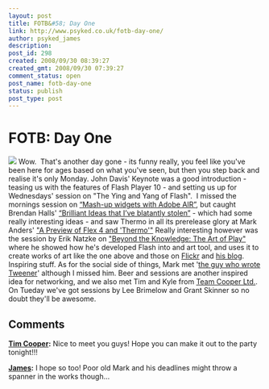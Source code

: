 ```yaml
---
layout: post
title: FOTB&#58; Day One
link: http://www.psyked.co.uk/fotb-day-one/
author: psyked_james
description: 
post_id: 298
created: 2008/09/30 08:39:27
created_gmt: 2008/09/30 07:39:27
comment_status: open
post_name: fotb-day-one
status: publish
post_type: post
---
```


# FOTB: Day One

![](http://uploads.psyked.co.uk/2008/09/fotb1.jpg) Wow.  That's another day gone - its funny really, you feel like you've been here for ages based on what you've seen, but then you step back and realise it's only Monday. John Davis' Keynote was a good introduction - teasing us with the features of Flash Player 10 - and setting us up for Wednesdays' session on "The Ying and Yang of Flash".  I missed the mornings session on [“Mash-up widgets with Adobe AIR”](http://www.flashonthebeach.com/sessions/index.php?pageid=2194), but caught Brendan Halls' [“Brilliant Ideas that I’ve blatantly stolen”](http://www.flashonthebeach.com/sessions/index.php?pageid=2112) \- which had some really interesting ideas - and saw Thermo in all its prerelease glory at Mark Anders' ["A Preview of Flex 4 and 'Thermo'"](http://www.flashonthebeach.com/sessions/index.php?pageid=2174) Really interesting however was the session by Erik Natzke on ["Beyond the Knowledge: The Art of Play"](http://www.flashonthebeach.com/sessions/index.php?pageid=2101) where he showed how he's developed Flash into and art tool, and uses it to create works of art like the one above and those on [Flickr](http://www.flickr.com/photos/natzke/) and [his blog](http://jot.eriknatzke.com/).  Inspiring stuff. As for the social side of things, Mark met '[the guy who wrote Tweener](http://natejc.com/blog/)' although I missed him. Beer and sessions are another inspired idea for networking, and we also met Tim and Kyle from [Team Cooper Ltd.](http://www.teamcooper.co.uk/). On Tueday we've got sessions by Lee Brimelow and Grant Skinner so no doubt they'll be awesome.

## Comments

**[Tim Cooper](#436 "2008-09-30 17:57:29"):** Nice to meet you guys! Hope you can make it out to the party tonight!!!

**[James](#437 "2008-09-30 19:07:15"):** I hope so too! Poor old Mark and his deadlines might throw a spanner in the works though...

